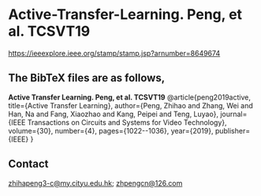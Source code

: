 # Active-Transfer-Learning. Peng, et al. TCSVT19
https://ieeexplore.ieee.org/stamp/stamp.jsp?arnumber=8649674

##  The BibTeX files are as follows,
**Active Transfer Learning. Peng, et al. TCSVT19**
@article{peng2019active,
  title={Active Transfer Learning},
  author={Peng, Zhihao and Zhang, Wei and Han, Na and Fang, Xiaozhao and Kang, Peipei and Teng, Luyao},
  journal={IEEE Transactions on Circuits and Systems for Video Technology},
  volume={30},
  number={4},
  pages={1022--1036},
  year={2019},
  publisher={IEEE}
}

## Contact
zhihapeng3-c@my.cityu.edu.hk; zhpengcn@126.com
